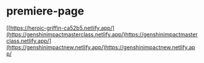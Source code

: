 # premiere-page

[[https://heroic-griffin-ca52b5.netlify.app/](https://genshinimpactmasterclass.netlify.app/)https://genshinimpactmasterclass.netlify.app/](https://genshinimpactnew.netlify.app/)https://genshinimpactnew.netlify.app/

